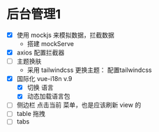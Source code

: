 # 后台管理1
- [x] 使用 mockjs 来模拟数据，拦截数据
    - 搭建 mockServe
- [x] axios 配置拦截器
- [ ] 主题换肤
    - 采用 tailwindcss 更换主题： 配置tailwindcss
- [x] 国际化 vue-i18n v.9 
    - [x] 切换 语言
    - [x] 动态加载语言包
- [ ] 侧边栏
    点击当前 菜单，也是应该刷新 view 的
- [ ] table
    拖拽
- [ ] tabs
